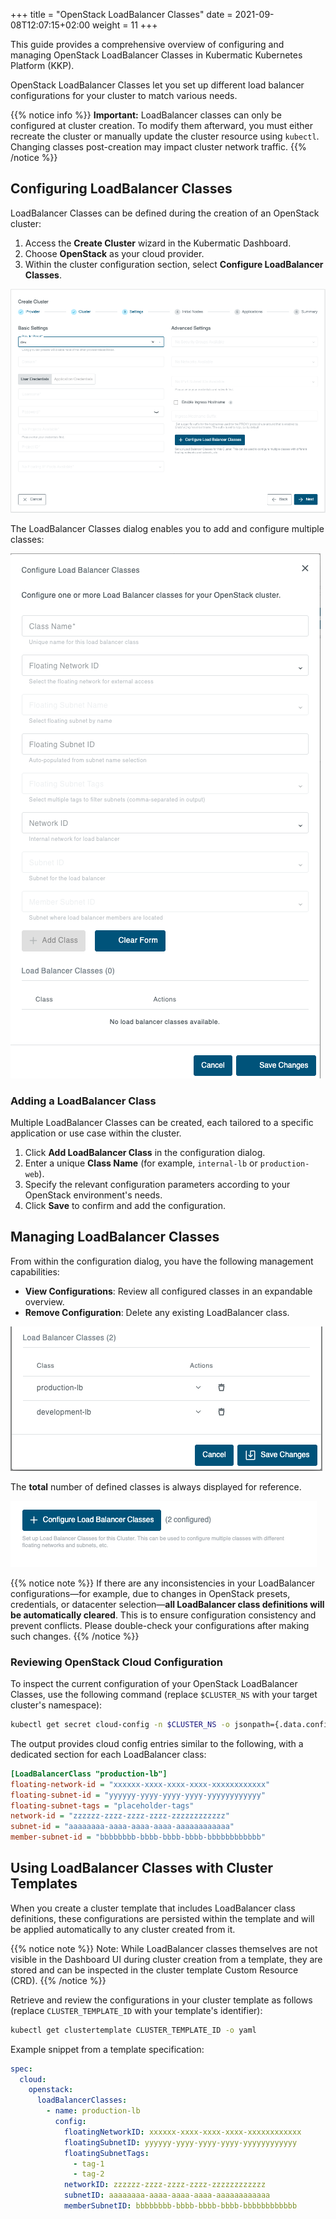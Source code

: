 +++
title = "OpenStack LoadBalancer Classes"
date = 2021-09-08T12:07:15+02:00
weight = 11
+++

This guide provides a comprehensive overview of configuring and managing OpenStack LoadBalancer Classes in Kubermatic Kubernetes Platform (KKP).

OpenStack LoadBalancer Classes let you set up different load balancer configurations for your cluster to match various needs.

{{% notice info %}}
**Important:** LoadBalancer classes can only be configured at cluster creation. To modify them afterward, you must either recreate the cluster or manually update the cluster resource using `kubectl`. Changing classes post-creation may impact cluster network traffic.
{{% /notice %}}

## Configuring LoadBalancer Classes

LoadBalancer Classes can be defined during the creation of an OpenStack cluster:

1. Access the **Create Cluster** wizard in the Kubermatic Dashboard.
2. Choose **OpenStack** as your cloud provider.
3. Within the cluster configuration section, select **Configure LoadBalancer Classes**.

![Add LoadBalancer Class](images/openstack-configure-classes.png?classes=shadow,border "Add LoadBalancer Class")

The LoadBalancer Classes dialog enables you to add and configure multiple classes:

![Configure LoadBalancer Classes](images/openstack-modal.png?classes=shadow,border "Configure LoadBalancer Classes Dialog")

### Adding a LoadBalancer Class

Multiple LoadBalancer Classes can be created, each tailored to a specific application or use case within the cluster.

1. Click **Add LoadBalancer Class** in the configuration dialog.
2. Enter a unique **Class Name** (for example, `internal-lb` or `production-web`).
3. Specify the relevant configuration parameters according to your OpenStack environment's needs.
4. Click **Save** to confirm and add the configuration.


## Managing LoadBalancer Classes

From within the configuration dialog, you have the following management capabilities:

- **View Configurations**: Review all configured classes in an expandable overview.
- **Remove Configuration**: Delete any existing LoadBalancer class.


![Configure LoadBalancer Classes](images/added-classes.png?classes=shadow,border "Configured LoadBalancer Classes")

The **total** number of defined classes is always displayed for reference.

![Configured Classes](images/configured-count.png?classes=shadow,border "Number of Configured Classes")

{{% notice note %}}
If there are any inconsistencies in your LoadBalancer configurations—for example, due to changes in OpenStack presets, credentials, or datacenter selection—**all LoadBalancer class definitions will be automatically cleared**. This is to ensure configuration consistency and prevent conflicts. Please double-check your configurations after making such changes.
{{% /notice %}}

### Reviewing OpenStack Cloud Configuration

To inspect the current configuration of your OpenStack LoadBalancer Classes, use the following command (replace `$CLUSTER_NS` with your target cluster's namespace):

```bash
kubectl get secret cloud-config -n $CLUSTER_NS -o jsonpath={.data.config} | base64 -d
```

The output provides cloud config entries similar to the following, with a dedicated section for each LoadBalancer class:

```ini
[LoadBalancerClass "production-lb"]
floating-network-id = "xxxxxx-xxxx-xxxx-xxxx-xxxxxxxxxxxx"
floating-subnet-id = "yyyyyy-yyyy-yyyy-yyyy-yyyyyyyyyyyy"
floating-subnet-tags = "placeholder-tags"
network-id = "zzzzzz-zzzz-zzzz-zzzz-zzzzzzzzzzzz"
subnet-id = "aaaaaaaa-aaaa-aaaa-aaaa-aaaaaaaaaaaa"
member-subnet-id = "bbbbbbbb-bbbb-bbbb-bbbb-bbbbbbbbbbbb"
```

## Using LoadBalancer Classes with Cluster Templates

When you create a cluster template that includes LoadBalancer class definitions, these configurations are persisted within the template and will be applied automatically to any cluster created from it.

{{% notice note %}}
Note: While LoadBalancer classes themselves are not visible in the Dashboard UI during cluster creation from a template, they are stored and can be inspected in the cluster template Custom Resource (CRD).
{{% /notice %}}

Retrieve and review the configurations in your cluster template as follows (replace `CLUSTER_TEMPLATE_ID` with your template's identifier):

```bash
kubectl get clustertemplate CLUSTER_TEMPLATE_ID -o yaml
```

Example snippet from a template specification:

```yaml
spec:
  cloud:
    openstack:
      loadBalancerClasses:
        - name: production-lb
          config:
            floatingNetworkID: xxxxxx-xxxx-xxxx-xxxx-xxxxxxxxxxxx
            floatingSubnetID: yyyyyy-yyyy-yyyy-yyyy-yyyyyyyyyyyy
            floatingSubnetTags:
              - tag-1
              - tag-2
            networkID: zzzzzz-zzzz-zzzz-zzzz-zzzzzzzzzzzz
            subnetID: aaaaaaaa-aaaa-aaaa-aaaa-aaaaaaaaaaaa
            memberSubnetID: bbbbbbbb-bbbb-bbbb-bbbb-bbbbbbbbbbbb
```